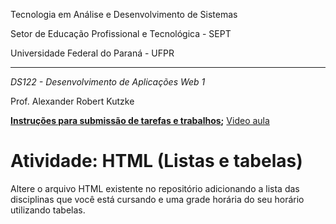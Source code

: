 Tecnologia em Análise e Desenvolvimento de Sistemas

Setor de Educação Profissional e Tecnológica - SEPT

Universidade Federal do Paraná - UFPR

---

*DS122 - Desenvolvimento de Aplicações Web 1*

Prof. Alexander Robert Kutzke

**[Instruções para submissão de tarefas e trabalhos](https://gitlab.tadsufpr.net.br/ds122-alexkutzke/material/blob/master/instrucoes_submissao_tarefas_e_trabalhos.md);** [Video aula](https://www.youtube.com/watch?v=d6ZTnQNhoCo)

# Atividade: HTML (Listas e tabelas)

Altere o arquivo HTML existente no repositório adicionando a lista 
das disciplinas que você está cursando e uma grade horária do seu horário 
utilizando tabelas.
